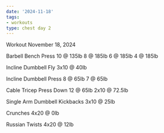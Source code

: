 ```yaml
---
date: '2024-11-18'
tags:
- workouts
type: chest day 2
---
```


Workout November 18, 2024

Barbell Bench Press
10 @ 135lb
8 @ 185lb
6 @ 185lb
4 @ 185lb

Incline Dumbbell Fly
3x10 @ 40lb

Incline Dumbbell Press
8 @ 65lb
7 @ 65lb


Cable Tricep Press Down
12 @ 65lb
2x10 @ 72.5lb

Single Arm Dumbbell Kickbacks
3x10 @ 25lb

Crunches
4x20 @ 0lb

Russian Twists
4x20 @ 12lb